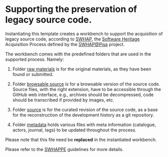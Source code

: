 # Supporting the preservation of legacy source code.

Instantiating this template creates a workbench to support the acquisition of legacy source code, according to [SWHAP](https://www.softwareheritage.org/swhap/), the [Software Heritage](https://www.softwareheritage.org/) Acquisition Process defined by the [SWHAP\@Pisa](
    #TODO:
) project.

The workbench comes with the predefined folders that are used in the supported process. Namely:

1. Folder [raw materials](./raw_materials) is for the original materials, as they have been found or submitted.

1. Folder [browsable source](./browsable_source) is for a browsable version of the source code. Source files, with the right extension, have to be accessible through the GitHub web interface, e.g., archives should be decompressed, code should be transcribed if provided by images, etc.

1. Folder [source](./source) is for the curated revision of the source code, as a base for the reconstruction of the development history as a git repository.

1. Folder [metadata](/.metadata) holds various files with meta information (catalogue, actors, journal, tags) to be updated throughout the process. 

Please note that this file need be **replaced** in the instantiated workbench.

Please refer to the [SWHAPPE](https://github.com/Unipisa/SWHAPPE) guidelines for more details. 
